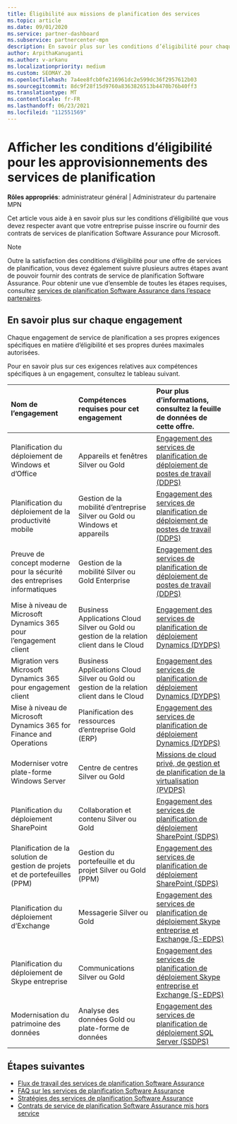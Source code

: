 ```yaml
---
title: Éligibilité aux missions de planification des services
ms.topic: article
ms.date: 09/01/2020
ms.service: partner-dashboard
ms.subservice: partnercenter-mpn
description: En savoir plus sur les conditions d’éligibilité pour chaque engagement de service de planification Software assurance qu’une société souhaite offrir aux clients d’entreprise.
author: ArpithaKanuganti
ms.author: v-arkanu
ms.localizationpriority: medium
ms.custom: SEOMAY.20
ms.openlocfilehash: 7a4ee8fcb0fe216961dc2e599dc36f2957612b03
ms.sourcegitcommit: 8dc9f28f15d9760a8363826513b4470b76b40ff3
ms.translationtype: MT
ms.contentlocale: fr-FR
ms.lasthandoff: 06/23/2021
ms.locfileid: "112551569"
---
```

# <a name="view-eligibility-requirements-for-planning-services-engagements"></a>Afficher les conditions d’éligibilité pour les approvisionnements des services de planification

**Rôles appropriés**: administrateur général | Administrateur du partenaire MPN

Cet article vous aide à en savoir plus sur les conditions d’éligibilité que vous devez respecter avant que votre entreprise puisse inscrire ou fournir des contrats de services de planification Software Assurance pour Microsoft.

>[!NOTE]
> Outre la satisfaction des conditions d’éligibilité pour une offre de services de planification, vous devez également suivre plusieurs autres étapes avant de pouvoir fournir des contrats de service de planification Software Assurance. Pour obtenir une vue d’ensemble de toutes les étapes requises, consultez [services de planification Software Assurance dans l’espace partenaires](software-assurance-dps.md).

## <a name="learn-more-about-each-engagement"></a>En savoir plus sur chaque engagement

Chaque engagement de service de planification a ses propres exigences spécifiques en matière d’éligibilité et ses propres durées maximales autorisées.

Pour en savoir plus sur ces exigences relatives aux compétences spécifiques à un engagement, consultez le tableau suivant.

| Nom de l’engagement | Compétences requises pour cet engagement | Pour plus d’informations, consultez la feuille de données de cette offre. |
|:--- |:--- |:--- |
| Planification du déploiement de Windows et d’Office  | Appareils et fenêtres Silver ou Gold  |  [Engagement des services de planification de déploiement de postes de travail (DDPS)](https://go.microsoft.com/fwlink/?linkid=2116072)
| Planification du déploiement de la productivité mobile  | Gestion de la mobilité d’entreprise Silver ou Gold ou Windows et appareils  | [Engagement des services de planification de déploiement de postes de travail (DDPS)](https://go.microsoft.com/fwlink/?linkid=2116072) |  
| Preuve de concept moderne pour la sécurité des entreprises informatiques |  Gestion de la mobilité Silver ou Gold Enterprise  | [Engagement des services de planification de déploiement de postes de travail (DDPS)](https://go.microsoft.com/fwlink/?linkid=2116072) |  
| Mise à niveau de Microsoft Dynamics 365 pour l’engagement client  | Business Applications Cloud Silver ou Gold ou gestion de la relation client dans le Cloud  | [Engagement des services de planification de déploiement Dynamics (DYDPS)](https://go.microsoft.com/fwlink/?linkid=2116073)
| Migration vers Microsoft Dynamics 365 pour engagement client  | Business Applications Cloud Silver ou Gold ou gestion de la relation client dans le Cloud  | [Engagement des services de planification de déploiement Dynamics (DYDPS)](https://go.microsoft.com/fwlink/?linkid=2116073)
| Mise à niveau de Microsoft Dynamics 365 for Finance and Operations  | Planification des ressources d’entreprise Gold (ERP)  | [Engagement des services de planification de déploiement Dynamics (DYDPS)](https://go.microsoft.com/fwlink/?linkid=2116073)  |
| Moderniser votre plate-forme Windows Server | Centre de centres Silver ou Gold | [Missions de cloud privé, de gestion et de planification de la virtualisation (PVDPS)](https://go.microsoft.com/fwlink/?linkid=2115982) |
| Planification du déploiement SharePoint  | Collaboration et contenu Silver ou Gold  | [Engagement des services de planification de déploiement SharePoint (SDPS)](https://go.microsoft.com/fwlink/?linkid=2116074)  |
| Planification de la solution de gestion de projets et de portefeuilles (PPM)  | Gestion du portefeuille et du projet Silver ou Gold (PPM)  | [Engagement des services de planification de déploiement SharePoint (SDPS)](https://go.microsoft.com/fwlink/?linkid=2116074)  |
| Planification du déploiement d’Exchange  | Messagerie Silver ou Gold  | [Engagement des services de planification de déploiement Skype entreprise et Exchange (S-EDPS)](https://go.microsoft.com/fwlink/?linkid=2116075)  |
Planification du déploiement de Skype entreprise  | Communications Silver ou Gold  | [Engagement des services de planification de déploiement Skype entreprise et Exchange (S-EDPS)](https://go.microsoft.com/fwlink/?linkid=2116075)  |
| Modernisation du patrimoine des données  | Analyse des données Gold ou plate-forme de données  | [Engagement des services de planification de déploiement SQL Server (SSDPS)](https://go.microsoft.com/fwlink/?linkid=2116076)  |

## <a name="next-steps"></a>Étapes suivantes

- [Flux de travail des services de planification Software Assurance](https://go.microsoft.com/fwlink/?linkid=2115983)
- [FAQ sur les services de planification Software Assurance](https://go.microsoft.com/fwlink/?linkid=2116077)
- [Stratégies des services de planification Software Assurance](https://go.microsoft.com/fwlink/?linkid=2115984)
- [Contrats de service de planification Software Assurance mis hors service](https://query.prod.cms.rt.microsoft.com/cms/api/am/binary/RE4sln9)
